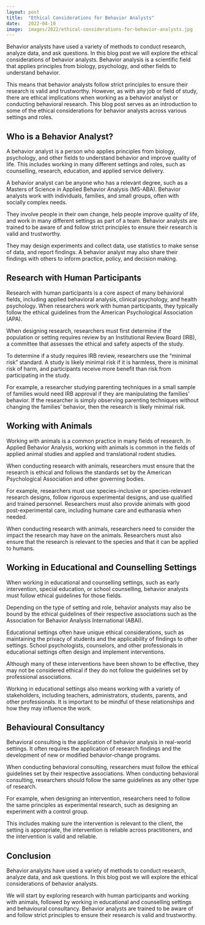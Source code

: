 ```yaml
---
layout: post
title:  "Ethical Considerations for Behavior Analysts"
date:   2022-04-10
image:  images/2022/ethical-considerations-for-behavior-analysts.jpg
---
```


Behavior analysts have used a variety of methods to conduct research, analyze data, and ask questions. In this blog post we will explore the ethical considerations of behavior analysts. Behavior analysis is a scientific field that applies principles from biology, psychology, and other fields to understand behavior.

This means that behavior analysts follow strict principles to ensure their research is valid and trustworthy. However, as with any job or field of study, there are ethical implications when working as a behavior analyst or conducting behavioral research. This blog post serves as an introduction to some of the ethical considerations for behavior analysts across various settings and roles.

## Who is a Behavior Analyst? ##

A behavior analyst is a person who applies principles from biology, psychology, and other fields to understand behavior and improve quality of life. This includes working in many different settings and roles, such as counselling, research, education, and applied service delivery.

A behavior analyst can be anyone who has a relevant degree, such as a Masters of Science in Applied Behavior Analysis (MS-ABA). Behavior analysts work with individuals, families, and small groups, often with socially complex needs.

They involve people in their own change, help people improve quality of life, and work in many different settings as part of a team. Behavior analysts are trained to be aware of and follow strict principles to ensure their research is valid and trustworthy.

They may design experiments and collect data, use statistics to make sense of data, and report findings. A behavior analyst may also share their findings with others to inform practice, policy, and decision making.

## Research with Human Participants ##

Research with human participants is a core aspect of many behavioral fields, including applied behavioral analysis, clinical psychology, and health psychology. When researchers work with human participants, they typically follow the ethical guidelines from the American Psychological Association (APA).

When designing research, researchers must first determine if the population or setting requires review by an Institutional Review Board (IRB), a committee that assesses the ethical and safety aspects of the study.

To determine if a study requires IRB review, researchers use the “minimal risk” standard. A study is likely minimal risk if it is harmless, there is minimal risk of harm, and participants receive more benefit than risk from participating in the study.

For example, a researcher studying parenting techniques in a small sample of families would need IRB approval if they are manipulating the families’ behavior. If the researcher is simply observing parenting techniques without changing the families’ behavior, then the research is likely minimal risk.

## Working with Animals ##

Working with animals is a common practice in many fields of research. In Applied Behavior Analysis, working with animals is common in the fields of applied animal studies and applied and translational rodent studies.

When conducting research with animals, researchers must ensure that the research is ethical and follows the standards set by the American Psychological Association and other governing bodies.

For example, researchers must use species-inclusive or species-relevant research designs, follow rigorous experimental designs, and use qualified and trained personnel. Researchers must also provide animals with good post-experimental care, including humane care and euthanasia when needed.

When conducting research with animals, researchers need to consider the impact the research may have on the animals. Researchers must also ensure that the research is relevant to the species and that it can be applied to humans.

## Working in Educational and Counselling Settings ##

When working in educational and counselling settings, such as early intervention, special education, or school counselling, behavior analysts must follow ethical guidelines for those fields.

Depending on the type of setting and role, behavior analysts may also be bound by the ethical guidelines of their respective associations such as the Association for Behavior Analysis International (ABAI).

Educational settings often have unique ethical considerations, such as maintaining the privacy of students and the applicability of findings to other settings. School psychologists, counselors, and other professionals in educational settings often design and implement interventions.

Although many of these interventions have been shown to be effective, they may not be considered ethical if they do not follow the guidelines set by professional associations.

Working in educational settings also means working with a variety of stakeholders, including teachers, administrators, students, parents, and other professionals. It is important to be mindful of these relationships and how they may influence the work.

## Behavioural Consultancy ##

Behavioral consulting is the application of behavior analysis in real-world settings. It often requires the application of research findings and the development of new or modified behavior-change programs.

When conducting behavioral consulting, researchers must follow the ethical guidelines set by their respective associations. When conducting behavioral consulting, researchers should follow the same guidelines as any other type of research.

For example, when designing an intervention, researchers need to follow the same principles as experimental research, such as designing an experiment with a control group.

This includes making sure the intervention is relevant to the client, the setting is appropriate, the intervention is reliable across practitioners, and the intervention is valid and reliable.

## Conclusion ##

Behavior analysts have used a variety of methods to conduct research, analyze data, and ask questions. In this blog post we will explore the ethical considerations of behavior analysts.

We will start by exploring research with human participants and working with animals, followed by working in educational and counselling settings and behavioural consultancy. Behavior analysts are trained to be aware of and follow strict principles to ensure their research is valid and trustworthy.
